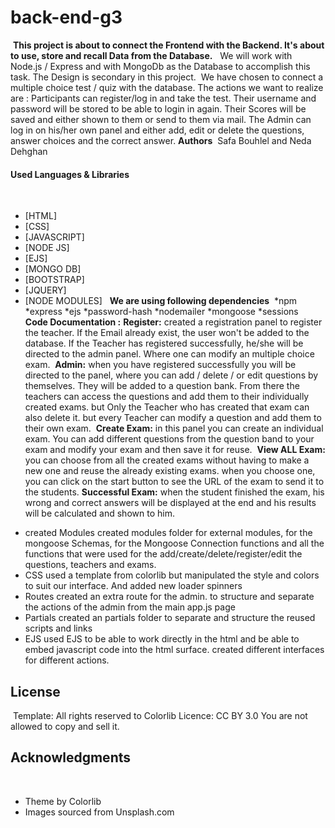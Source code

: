 # back-end-g3
​
**This project is about to connect the Frontend with the Backend. It's about to use, store and recall Data from the Database.**
​
​
We will work with Node.js / Express and with MongoDb as the Database to accomplish this task. 
The Design is secondary in this project.
​
We have chosen to connect a multiple choice test / quiz with the database. 
The actions we want to realize are : 
​
Participants can register/log in and take the test. 
Their username and password will be stored to be able to login in again.
Their Scores will be saved and either shown to them or send to them via mail.
The Admin can log in on his/her own panel and either add, edit or delete the questions, answer choices and the correct answer. 
​
**Authors**
​
Safa Bouhlel
    and 
Neda Dehghan 
​
#### Used Languages & Libraries 
​
* [HTML]
* [CSS]
* [JAVASCRIPT]
* [NODE JS]
* [EJS]
* [MONGO DB]
* [BOOTSTRAP]
* [JQUERY]
* [NODE MODULES]
​
​
**We are using following dependencies**
​
*npm 
*express
*ejs
*password-hash
*nodemailer
*mongoose
*sessions
​
**Code Documentation :**
​
**Register:**  created a registration panel to register the teacher. If the Email already exist, the user won't be added to the database. If the Teacher has registered successfully, he/she will be directed to the admin panel. Where one can modify an multiple choice exam.
​
 **Admin:** when you have registered successfully you will be directed to the panel, where you can add / delete / or edit questions by themselves. They will be added to a question bank. From there the teachers can access the questions and add them to their individually created exams. but Only the Teacher who has created that exam can also delete it. but every Teacher can modify a question and add them to their own exam. 
​
 **Create Exam:** in this panel you can create an individual exam. You can add different questions from the question band to your exam and modify your exam and then save it for reuse. 
​
 **View ALL Exam:** you can choose from all the created exams without having to make a new one and reuse the already existing exams. when you choose one, you can click on the start button to see the URL of the exam to send it to the students. 
​
 **Successful Exam:** when the student finished the exam, his wrong and correct answers will be displayed at the end and his results will be calculated and shown to him. 
​
- created Modules 
created modules folder for external modules, for the mongoose Schemas, for the Mongoose Connection functions and all the functions that were used for the add/create/delete/register/edit the questions, teachers and exams.
​
- CSS 
used a template from colorlib but manipulated the style and colors to suit our interface. 
And added new loader spinners
​
- Routes
created an extra route for the admin. to structure and separate the actions of the admin from the main app.js page 
​
- Partials 
created an partials folder to separate and structure the reused scripts and links
​
- EJS 
used EJS to be able to work directly in the html and be able to embed javascript code into the html surface. 
created different interfaces for different actions. 
​
​
## License
​
Template:
All rights reserved to Colorlib
Licence: CC BY 3.0
You are not allowed to copy and sell it.
​
## Acknowledgments
​
- Theme by Colorlib
- Images sourced from Unsplash.com